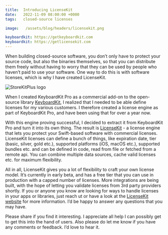 ```yaml
---
title:  Introducing LicenseKit
date:   2022-11-09 08:00:00 +0000
tags:   closed-source licenses

image:   /assets/blog/headers/licensekit.png

keyboardkit: https://getkeyboardkit.com
keyboardkit: https://getlicensekit.com
---
```


When building closed-source software, you don’t only have to protect your source code, but also the binaries themselves, so that you can distribute them freely without having to worry that they can be used by people who haven’t paid to use your software. One way to do this is with software licenses, which is why I have created LicenseKit.

![StoreKitPlus logo]({{page.image}})

When I created KeyboardKit Pro as a commercial add-on to the open-source library [KeyboardKit]({{page.keyboardkit}}), I realized that I needed to be able define licenses for my various customers. I therefore created a license engine as part of KeyboardKit Pro, and have been using that for over a year now.

With this engine proving successful, I decided to extract it from KeyboardKit Pro and turn it into its own thing. The result is [LicenseKit]({{page.licensekit}}) - a license engine that lets you protect your Swift-based software with commercial licenses. LicenseKit licenses can define a bunch of things, like expiration date, tier (basic, silver, gold etc.), supported platforms (iOS, macOS etc.), supported bundles etc. and can be defined in code, read from file or fetched from a remote api. You can combine multiple data sources, cache valid licenses etc. for maximum flexibility.

All in all, LicenseKit gives you a lot of flexibility to craft your own license model. It’s currently in early beta, and has a free tier that you can use in production with a capped number of licenses. More integrations are being built, with the hope of letting you validate licenses from 3rd party providers shortly. If you or anyone you know are looking for ways to handle licenses in your apps or libraries, just reach ut or have a look at the [LicenseKit website]({{page.licensekit}}) for more information. I’d be happy to answer any questions that you may have.

Please share if you find it interesting. I appreciate all help I can possibly get to get this into the hand of users. Also please do let me know if you have any comments or feedback. I’d love to hear it.